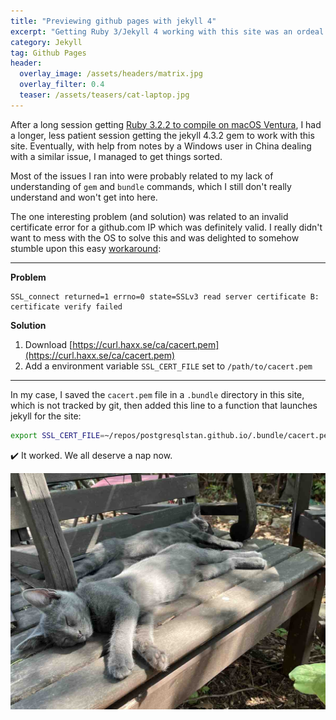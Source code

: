 ```yaml
---
title: "Previewing github pages with jekyll 4"
excerpt: "Getting Ruby 3/Jekyll 4 working with this site was an ordeal. I'm exhausted but delighted."
category: Jekyll
tag: Github Pages
header:
  overlay_image: /assets/headers/matrix.jpg
  overlay_filter: 0.4
  teaser: /assets/teasers/cat-laptop.jpg
---
```


After a long session getting [Ruby 3.2.2 to compile on macOS Ventura](/macos/build-ruby/), I had a longer, less patient session getting the jekyll 4.3.2 gem to work with this site. Eventually, with help from notes by a Windows user in China dealing with a similar issue, I managed to get things sorted.

Most of the issues I ran into were probably related to my lack of understanding of `gem` and `bundle` commands, which I still don't really understand and won't get into here.

The one interesting problem (and solution) was related to an invalid certificate error for a github.com IP which was definitely valid. I really didn't want to mess with the OS to solve this and was delighted to somehow stumble upon this easy [workaround](https://github.com/mzlogin/mzlogin.github.io/wiki/Problems-and-solutions-when-run-Jekyll-on-Windows):

---

**Problem**

```
SSL_connect returned=1 errno=0 state=SSLv3 read server certificate B: certificate verify failed
```

**Solution**

1. Download [https://curl.haxx.se/ca/cacert.pem](https://curl.haxx.se/ca/cacert.pem)
2. Add a environment variable `SSL_CERT_FILE` set to `/path/to/cacert.pem`

---

In my case, I saved the `cacert.pem` file in a `.bundle` directory in this site, which is not tracked by git, then added this line to a function that launches jekyll for the site:

```zsh
export SSL_CERT_FILE=~/repos/postgresqlstan.github.io/.bundle/cacert.pem
```

:heavy_check_mark: It worked. We all deserve a nap now.


![kittens sleeping on bench](/assets/images/catbench.jpg)


